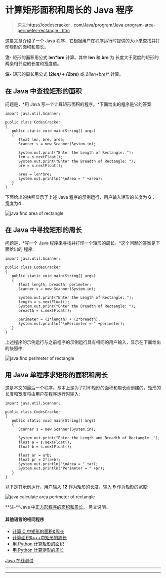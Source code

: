 # 计算矩形面积和周长的 Java 程序

> 原文:[https://codescracker . com/Java/program/Java-program-area-perimeter-rectangle . htm](https://codescracker.com/java/program/java-program-area-perimeter-rectangle.htm)

这篇文章介绍了一个 Java 程序，它根据用户在程序运行时提供的大小来查找并打印矩形的面积和周长。

**注-** 矩形的面积用公式 **len*bre** 计算。其中 **len** 和 **bre** 为 长度大于宽度的矩形的两条相邻边的长度和宽度值。

**注-** 矩形的周长用公式 **(2*len) + (2*bre)** 或 **2*(len+bre)** 计算。

## 在 Java 中查找矩形的面积

问题是，*用 Java 写一个计算矩形面积的程序。*下面给出的程序是它的答案:

```
import java.util.Scanner;

public class CodesCracker
{
   public static void main(String[] args)
   {
      float len, bre, area;
      Scanner s = new Scanner(System.in);

      System.out.print("Enter the Length of Rectangle: ");
      len = s.nextFloat();
      System.out.print("Enter the Breadth of Rectangle: ");
      bre = s.nextFloat();

      area = len*bre;
      System.out.println("\nArea = " +area);
   }
}
```

下面给出的快照显示了上述 Java 程序的示例运行，用户输入矩形的长度为 **6** ，宽度为**4** :

![java find area of rectangle](../Images/679da5a25020bb6d9e9dafa6e04df24b.png)

## 在 Java 中寻找矩形的周长

问题是，*写一个 Java 程序来寻找并打印一个矩形的周长。*这个问题的答案是下面给出的 程序:

```
import java.util.Scanner;

public class CodesCracker
{
   public static void main(String[] args)
   {
      float length, breadth, perimeter;
      Scanner s = new Scanner(System.in);

      System.out.print("Enter the Length of Rectangle: ");
      length = s.nextFloat();
      System.out.print("Enter the Breadth of Rectangle: ");
      breadth = s.nextFloat();

      perimeter = (2*length) + (2*breadth);
      System.out.println("\nPerimeter = " +perimeter);
   }
}
```

上述程序的示例运行与之前程序的示例运行具有相同的用户输入，显示在下面给出的快照中:

![java find perimeter of rectangle](../Images/24335d95d03f6eea4e801caf938c4d76.png)

## 用 Java 单程序求矩形的面积和周长

这是本文的最后一个程序，基本上是为了打印矩形的面积和周长而创建的，矩形的长度和宽度将由用户在程序运行时输入:

```
import java.util.Scanner;

public class CodesCracker
{
   public static void main(String[] args)
   {
      Scanner s = new Scanner(System.in);

      System.out.print("Enter the Length and Breadth of Rectangle: ");
      float a = s.nextFloat();
      float b = s.nextFloat();

      float ar = a*b;
      float pr = 2*(a+b);
      System.out.println("\nArea = " +ar);
      System.out.println("Perimeter = " +pr);
   }
}
```

以下是其示例运行，用户输入 **12** 作为矩形的长度，输入 **9** 作为矩形的宽度:

![java calculate area perimeter of rectangle](../Images/ae836baeb6d03b32e25b63da59963fd9.png)

**注-**Java 中[正方形程序的面积和周长](/java/program/java-program-calculate-area-perimeter.htm)， 另文说明。

#### 其他语言的相同程序

*   [计算 C 中矩形的面积&周长](/c/program/c-program-area-perimeter-rectangle.htm)
*   [计算面积&c++中矩形的周长](/cpp/program/cpp-program-area-perimeter-rectangle.htm)
*   [用 Python 计算矩形的面积](/python/program/python-program-calculate-area-of-rectangle.htm)
*   [用 Python 计算矩形的周长](/python/program/python-program-calculate-perimeter-of-rectangle.htm)

[Java 在线测试](/exam/showtest.php?subid=1)

* * *

* * *